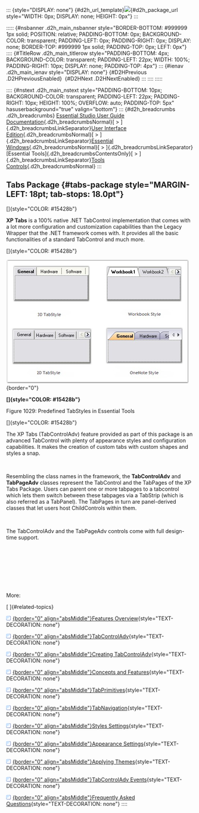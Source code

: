 ::: {style="DISPLAY: none"}
[](ms-xhelp:///?Id=d2h_url_template){#d2h_url_template}![](!package_url!){#d2h_package_url style="WIDTH: 0px; DISPLAY: none; HEIGHT: 0px"}
:::

::::: {#nsbanner .d2h_main_nsbanner style="BORDER-BOTTOM: #999999 1px solid; POSITION: relative; PADDING-BOTTOM: 0px; BACKGROUND-COLOR: transparent; PADDING-LEFT: 0px; PADDING-RIGHT: 0px; DISPLAY: none; BORDER-TOP: #999999 1px solid; PADDING-TOP: 0px; LEFT: 0px"}
:::: {#TitleRow .d2h_main_titlerow style="PADDING-BOTTOM: 4px; BACKGROUND-COLOR: transparent; PADDING-LEFT: 22px; WIDTH: 100%; PADDING-RIGHT: 10px; DISPLAY: none; PADDING-TOP: 4px"}
::: {#ienav .d2h_main_ienav style="DISPLAY: none"}
[](ms-xhelp:///?Id=c51bb6d1-0f28-4035-807c-e4443de0b4d1){#D2HPrevious .D2HPreviousEnabled}  [](ms-xhelp:///?Id=3be4a5be-8bd3-4609-95d7-001d7c4d2376){#D2HNext .D2HNextEnabled}
:::
::::
:::::

:::: {#nstext .d2h_main_nstext style="PADDING-BOTTOM: 10px; BACKGROUND-COLOR: transparent; PADDING-LEFT: 22px; PADDING-RIGHT: 10px; HEIGHT: 100%; OVERFLOW: auto; PADDING-TOP: 5px" hasuserbackground="true" valign="bottom"}
::: {#d2h_breadcrumbs .d2h_breadcrumbs}
[Essential Studio User Guide Documentation](ms-xhelp:///?Id=12457748-09e3-4d74-a240-8e049cedf030){.d2h_breadcrumbsNormal}[ \> ]{.d2h_breadcrumbsLinkSeparator}[User Interface Edition](ms-xhelp:///?Id=c29296b7-531c-413b-a0ec-488ca1f7f669){.d2h_breadcrumbsNormal}[ \> ]{.d2h_breadcrumbsLinkSeparator}[Essential Windows](ms-xhelp:///?Id=e60759d8-47a4-4570-9d7a-16a68d63f2ea){.d2h_breadcrumbsNormal}[ \> ]{.d2h_breadcrumbsLinkSeparator}[Essential Tools]{.d2h_breadcrumbsContentsOnly}[ \> ]{.d2h_breadcrumbsLinkSeparator}[Tools Controls](ms-xhelp:///?Id=13c3c4f4-9d16-4b69-93f2-7e98eec67452){.d2h_breadcrumbsNormal}
:::

## Tabs Package {#tabs-package style="MARGIN-LEFT: 18pt; tab-stops: 18.0pt"}

[]{style="COLOR: #15428b"} 

**XP Tabs** is a 100% native .NET TabControl implementation that comes with a lot more configuration and customization capabilities than the Legacy Wrapper that the .NET framework comes with. It provides all the basic functionalities of a standard TabControl and much more.

[]{style="COLOR: #15428b"} 

![](ImagesExt/image76_1009.jpg){border="0"}

**[]{style="COLOR: #15428b"}** 

Figure 1029: Predefined TabStyles in Essential Tools

[]{style="COLOR: #15428b"} 

The XP Tabs (TabControlAdv) feature provided as part of this package is an advanced TabControl with plenty of appearance styles and configuration capabilities. It makes the creation of custom tabs with custom shapes and styles a snap.

 

Resembling the class names in the framework, the **TabControlAdv** and **TabPageAdv** classes represent the TabControl and the TabPages of the XP Tabs Package. Users can parent one or more tabpages to a tabcontrol which lets them switch between these tabpages via a TabStrip (which is also referred as a TabPanel). The TabPages in turn are panel-derived classes that let users host ChildControls within them.

 

The TabControlAdv and the TabPageAdv controls come with full design-time support.

 

 

 

 

More:

[ ]{#related-topics}

[![](button.gif){border="0" align="absMiddle"}Features Overview](ms-xhelp:///?Id=3be4a5be-8bd3-4609-95d7-001d7c4d2376){style="TEXT-DECORATION: none"}

[![](button.gif){border="0" align="absMiddle"}TabControlAdv](ms-xhelp:///?Id=7f972558-6cac-4526-85ca-346ea79d08c3){style="TEXT-DECORATION: none"}

[![](button.gif){border="0" align="absMiddle"}Creating TabControlAdv](ms-xhelp:///?Id=85e5f6e6-4ae1-49b9-8796-c7fa157017e0){style="TEXT-DECORATION: none"}

[![](button.gif){border="0" align="absMiddle"}Concepts and Features](ms-xhelp:///?Id=41b9bd1c-8939-4e2e-a107-e1d7969e770f){style="TEXT-DECORATION: none"}

[![](button.gif){border="0" align="absMiddle"}TabPrimitives](ms-xhelp:///?Id=52489da1-e95f-4fca-acb3-d8e6e0dfbed0){style="TEXT-DECORATION: none"}

[![](button.gif){border="0" align="absMiddle"}TabNavigation](ms-xhelp:///?Id=d4aeebfa-5441-4b2d-8a2f-e4820ee4c35d){style="TEXT-DECORATION: none"}

[![](button.gif){border="0" align="absMiddle"}Styles Settings](ms-xhelp:///?Id=03575b00-b48d-4a7d-b4d0-2597d63d5897){style="TEXT-DECORATION: none"}

[![](button.gif){border="0" align="absMiddle"}Appearance Settings](ms-xhelp:///?Id=76721ee1-dcc0-477d-bc75-e28e6dcef7fa){style="TEXT-DECORATION: none"}

[![](button.gif){border="0" align="absMiddle"}Applying Themes](ms-xhelp:///?Id=116e370d-dd09-49fa-8643-b73bd7cb9a41){style="TEXT-DECORATION: none"}

[![](button.gif){border="0" align="absMiddle"}TabControlAdv Events](ms-xhelp:///?Id=8e7ad754-aa4f-405b-beaa-05e73b695ea3){style="TEXT-DECORATION: none"}

[![](button.gif){border="0" align="absMiddle"}Frequently Asked Questions](ms-xhelp:///?Id=43f4223a-6f92-42ff-8a86-43c6c6097d29){style="TEXT-DECORATION: none"}
::::
